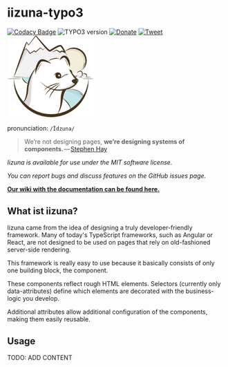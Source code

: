 # iizuna-typo3
[![Codacy Badge](https://api.codacy.com/project/badge/Grade/084a649cad0148eeb728c89dc6ec1db8)](https://www.codacy.com/app/tim.ruecker/iizuna-typo3?utm_source=github.com&amp;utm_medium=referral&amp;utm_content=iizunats/iizuna-typo3&amp;utm_campaign=Badge_Grade)
![TYPO3 version](https://img.shields.io/badge/typo3-v0.0.1-blue.svg)
[![Donate](https://img.shields.io/badge/donorbox-donate-blue.svg)](https://donorbox.org/iizuna)
[![Tweet](https://img.shields.io/twitter/url/http/shields.io.svg?style=social)](https://twitter.com/intent/tweet?text=Create%20fast%20and%20reliable%20component%20based%20applications%20for%20server-side-rendered%20projects!&url=http://iizunats.com&via=IizunaTeam&hashtags=typescript,components,frontend,framework,developers)
<img src="https://raw.githubusercontent.com/iizunats/iizuna-typo3/master/ext_icon.png" width="200">

pronunciation: `/Īdzuna/`

> We’re not designing pages, **we’re designing systems of components.** — [Stephen Hay](http://bradfrost.com/blog/post/bdconf-stephen-hay-presents-responsive-design-workflow/)

*Iizuna is available for use under the MIT software license.*

*You can report bugs and discuss features on the GitHub issues page.*

[**Our wiki with the documentation can be found here.**](https://github.com/iizunats/iizuna-typo3/wiki)


## What ist iizuna?

Iizuna came from the idea of ​​designing a truly developer-friendly framework.
Many of today's TypeScript frameworks, such as Angular or React, are not designed to be used on pages that rely on old-fashioned server-side rendering.

This framework is really easy to use because it basically consists of only one building block, the component.

These components reflect rough HTML elements.
Selectors (currently only data-attributes) define which elements are decorated with the business-logic you develop.

Additional attributes allow additional configuration of the components, making them easily reusable.

## Usage
TODO: ADD CONTENT